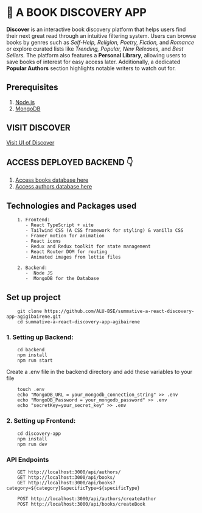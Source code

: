 # 📌 A BOOK DISCOVERY APP

**Discover** is an interactive book discovery platform that helps users find their next great read through an intuitive filtering system. Users can browse books by genres such as *Self-Help, Religion, Poetry, Fiction,* and *Romance* or explore curated lists like *Trending, Popular, New Releases,* and *Best Sellers.* The platform also features a **Personal Library**, allowing users to save books of interest for easy access later. Additionally, a dedicated **Popular Authors** section highlights notable writers to watch out for.

## Prerequisites
1. [Node.js](https://nodejs.org/en/download)
2. [MongoDB](https://www.mongodb.com/docs/manual/installation/)

## VISIT DISCOVER 
[Visit UI of Discover](https://discovery-app-alpha.vercel.app/)

## ACCESS DEPLOYED BACKEND 👇

1. [Access books database here](https://discover-book-alpha.vercel.app/api/books)
2. [Access authors database here](https://discover-book-alpha.vercel.app/api/authors)


## Technologies and Packages used
```
    1. Frontend: 
       - React TypeScript + vite
       - Tailwind CSS (A CSS framework for styling) & vanilla CSS
       - Framer motion for animation
       - React icons
       - Redux and Redux toolkit for state management
       - React Router DOM for routing
       - Animated images from lottie files

    2. Backend: 
       -  Node JS
       -  MongoDB for the Database
```

## Set up project
```
    git clone https://github.com/ALU-BSE/summative-a-react-discovery-app-agigibairene.git
    cd summative-a-react-discovery-app-agibairene
```

###  1. Setting up Backend:
   
```   
    cd backend
    npm install
    npm run start 
```

Create a .env file in the backend directory and add these variables to your file
```
    touch .env
    echo "MongoDB_URL = your_mongodb_connection_string" >> .env
    echo "MongoDB_Password = your_mongodb_password" >> .env
    echo "secretKey=your_secret_key" >> .env
```

### 2. Setting up Frontend:
```
    cd discovery-app
    npm install 
    npm run dev
```


### API Endpoints
```
    GET http://localhost:3000/api/authors/
    GET http://localhost:3000/api/books/
    GET http://localhost:3000/api/books?category=${category}&specificType=${specificType}

    POST http://localhost:3000/api/authors/createAuthor
    POST http://localhost:3000/api/books/createBook

```